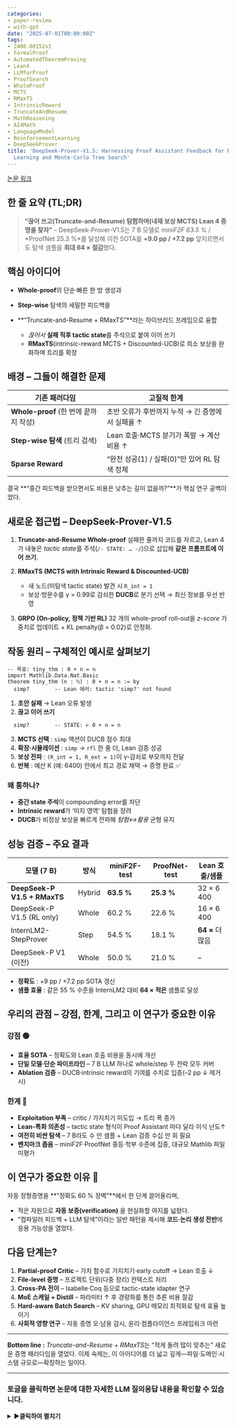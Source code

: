```yaml
---
categories:
- paper-review
- with-gpt
date: "2025-07-01T00:00:00Z"
tags:
- 2408.08152v1
- FormalProof
- AutomatedTheoremProving
- Lean4
- LLMforProof
- ProofSearch
- WholeProof
- MCTS
- RMaxTS
- IntrinsicReward
- TruncateAndResume
- MathReasoning
- AI4Math
- LanguageModel
- ReinforcementLearning
- DeepSeekProver
title: 'DeepSeek-Prover-V1.5: Harnessing Proof Assistant Feedback for Reinforcement
  Learning and Monte-Carlo Tree Search'
---
```


[논문 링크](https://arxiv.org/abs/2408.08152v1)

## 한 줄 요약 (TL;DR)

> **“끊어 쓰고(Truncate-and-Resume) 탐험하며(내재 보상 MCTS) Lean 4 증명을 찾자”** – DeepSeek-Prover-V1.5는 7 B 모델로 *miniF2F 63.5 %* / \*ProofNet 25.3 %\*를 달성해 이전 SOTA를 **+9.0 pp / +7.2 pp** 앞지르면서도 탐색 샘플을 **최대 64 × 절감**했다.
<!--more-->
## 핵심 아이디어

* **Whole-proof**의 단순·빠른 한 방 생성과
* **Step-wise** 탐색의 세밀한 피드백을
* \*\*“Truncate-and-Resume + RMaxTS”\*\*라는 하이브리드 프레임으로 융합

  * *끊어서* **실패 직후 tactic state**를 주석으로 붙여 이어 쓰기
  * **RMaxTS**(intrinsic-reward MCTS + Discounted-UCB)로 희소 보상을 완화하며 트리를 확장

## 배경 – 그들이 해결한 문제

| 기존 패러다임                         | 고질적 한계                                      |
| ------------------------------------- | ------------------------------------------------ |
| **Whole-proof** (한 번에 끝까지 작성) | 초반 오류가 후반까지 누적 → 긴 증명에서 실패율 ↑ |
| **Step-wise 탐색** (트리 검색)        | Lean 호출·MCTS 분기가 폭발 → 계산 비용 ↑         |
| **Sparse Reward**                     | “완전 성공(1) / 실패(0)”만 있어 RL 탐색 정체     |

결국 \*\*“중간 피드백을 받으면서도 비용은 낮추는 길이 없을까?”\*\*가 핵심 연구 공백이었다.

## 새로운 접근법 – DeepSeek-Prover-V1.5

1. **Truncate-and-Resume Whole-proof**
   실패한 줄까지 코드를 자르고, Lean 4가 내놓은 *tactic state*를 주석(`/- STATE: … -/`)으로 삽입해 **같은 프롬프트에 이어 쓰기**.
2. **RMaxTS (MCTS with Intrinsic Reward & Discounted-UCB)**

   * 새 노드(미탐색 tactic state) 발견 시 `R_int = 1`
   * 보상·방문수를 γ = 0.99로 감쇠한 **DUCB**로 분기 선택 → 최신 정보를 우선 반영
3. **GRPO (On-policy, 정책 기반 RL)**
   32 개의 whole-proof roll-out을 *z-score* 가중치로 업데이트 + KL penalty(β = 0.02)로 안정화.

## 작동 원리 – 구체적인 예시로 살펴보기

```lean
-- 목표: tiny_thm : 0 + n = n
import Mathlib.Data.Nat.Basic
theorem tiny_thm (n : ℕ) : 0 + n = n := by
  simp?        -- Lean 에러: tactic 'simp?' not found
```

1. **초안 실패** → Lean 오류 발생
2. **끊고 이어 쓰기**

```lean
  simp?        -- STATE: ⊢ 0 + n = n
```

3. **MCTS 선택** : `simp` 액션이 DUCB 점수 최대
4. **확장·시뮬레이션** : `simp` → `rfl` 한 줄 더, Lean 검증 성공
5. **보상 전파** : `(R_int = 1, R_ext = 1)`이 γ-감쇠로 부모까지 전달
6. **반복** : 예산 K (예: 6400) 안에서 최고 경로 채택   → 증명 완료 ✅

### 왜 통하나?

* **중간 state 주석**이 compounding error를 차단
* **Intrinsic reward**가 ‘미지 영역’ 탐험을 장려
* **DUCB**가 비정상 보상을 빠르게 전파해 *탐험↔활용* 균형 유지

## 성능 검증 – 주요 결과

| 모델 (7 B)                   | 방식   | miniF2F-test | ProofNet-test | Lean 호출/샘플   |
| ---------------------------- | ------ | ------------ | ------------- | ---------------- |
| **DeepSeek-P V1.5 + RMaxTS** | Hybrid | **63.5 %**   | **25.3 %**    | 32 × 6 400       |
| DeepSeek-P V1.5 (RL only)    | Whole  | 60.2 %       | 22.6 %        | 16 × 6 400       |
| InternLM2-StepProver         | Step   | 54.5 %       | 18.1 %        | **64 ×** 더 많음 |
| DeepSeek-P V1 (이전)         | Whole  | 50.0 %       | 21.0 %        | –                |

* **정확도** : +9 pp / +7.2 pp SOTA 갱신
* **샘플 효율** : 같은 55 % 수준을 InternLM2 대비 **64 × 적은** 샘플로 달성

## 우리의 관점 – 강점, 한계, 그리고 이 연구가 중요한 이유

### 강점 🟢

* **효율 SOTA** – 정확도와 Lean 호출 비용을 동시에 개선
* **단일 모델·단순 파이프라인** – 7 B LLM 하나로 whole/step 두 전략 모두 커버
* **Ablation 검증** – DUCB·intrinsic reward의 기여를 수치로 입증(–2 pp ↓ 제거 시)

### 한계 🔴

* **Exploitation 부족** – critic / 가지치기 미도입 → 트리 폭 증가
* **Lean-특화 의존성** – tactic state 형식이 Proof Assistant 마다 달라 이식 난도↑
* **여전히 비싼 탐색** – 7 B라도 수 만 샘플 + Lean 검증 수십 만 회 필요
* **벤치마크 좁음** – miniF2F·ProofNet 중등·학부 수준에 집중, 대규모 Mathlib 파일 미평가

## 이 연구가 중요한 이유 🌟

자동 정형증명을 \*\*“정확도 60 % 장벽”\*\*에서 한 단계 끌어올리며,

* 적은 자원으로 **자동 보증(verification)** 을 현실화할 여지를 넓혔다.
* “컴파일러 피드백 + LLM 탐색”이라는 일반 패턴을 제시해 **코드·논리 생성 전반**에 응용 가능성을 열었다.

## 다음 단계는?

1. **Partial-proof Critic** – 가치 함수로 가지치기·early cutoff → Lean 호출 ↓
2. **File-level 증명** – 프로젝트 단위(다중 정리) 컨텍스트 처리
3. **Cross-PA 전이** – Isabelle·Coq 등으로 tactic-state idapter 연구
4. **MoE 스케일 + Distill** – 파라미터 ↑ 후 경량화를 통한 추론 비용 절감
5. **Hard-aware Batch Search** – KV sharing, GPU 메모리 최적화로 탐색 효율 높이기
6. **사회적 영향 연구** – 자동 증명 오·남용 감시, 윤리·컴플라이언스 프레임워크 마련

---

**Bottom line :** *Truncate-and-Resume* + *RMaxTS*는 “적게 돌려 많이 맞추는” 새로운 증명 패러다임을 열었다. 이제 숙제는, 이 아이디어를 더 넓고 깊게—파일·도메인·시스템 규모로—확장하는 일이다.


---

### 토글을 클릭하면 논문에 대한 자세한 LLM 질의응답 내용을 확인할 수 있습니다.

<details markdown="block">
<summary>▶️<strong>클릭하여 펼치기</strong></summary>

# 프롬프트 1.1.1 (연구의 공백)

```
"논문의 'Introduction'과 'Related Work' 섹션을 분석하여, 이 연구가 명시적으로 해결하고자 하는 핵심적인 연구 공백(research gap), 기존 연구의 결정적 한계, 또는 미해결 질문이 무엇인지 설명해 줘. 저자들이 설명하는, 이 논문 출판 시점의 '최신 기술(state of the art)'은 어떤 상태였는지 요약해 줘."
```

## 결론 먼저 (TL;DR)

> **여전히 “증명 과정 전체(whole-proof) ↔ 한 단계씩(step-wise)” 두 접근이 따로 노는 것이 최대 약점이었다. DeepSeek-Prover-V1.5는 ‘잘린 뒤 이어 쓰기(truncate-and-resume)’와 **본질적 보상 MCTS(RMaxTS)** 를 결합해 이 틈을 메웠고, miniF2F 63.5 %, ProofNet 25.3 %로 각각 **기존 SOTA 대비 ▲9.0 pp, ▲7.2 pp** 상승을 달성했다.**

---

## 1. 연구 공백 (Research Gap)

| 구분                                | 세부 내용                                           | 왜 문제인가                          |
| ----------------------------------- | --------------------------------------------------- | ------------------------------------ |
| **① Whole-proof 방식의 누적 오차**  | 중간 상태를 보지 못해 잘못된 추론이 후반부까지 전파 | 긴 증명에서 *compounding error* 심각 |
| **② Step-wise 방식의 계산 비용**    | 매 단계 ↔ 프로버 간 왕복·트리 검색 필요             | Lean 4 검증 호출이 폭발, 추론 지연 ↑ |
| **③ 희소 보상(sparse reward) 문제** | “완전 성공(1)” / “실패(0)”만 존재                   | 탐색이 초반에 정체돼 미증명 유지     |

> **핵심 질문:** *“중간 상태 피드백을 활용하면서도 whole-proof급 단순·고속 샘플링을 양립시킬 수 없을까?”*

---

## 2. 기존 연구의 결정적 한계

| 계열                        | 대표 연구                             | 한계                                     |
| --------------------------- | ------------------------------------- | ---------------------------------------- |
| **Proof-step (다단계)**     | GPT-f, ReProver, InternLM2-StepProver | 트리 크기 ∝ 증명길이, Lean 호출 수천 × ↑ |
| **Whole-proof (단일 패스)** | DSP, LEGO-Prover, DeepSeek-Prover-V1  | 중간 상태 미활용 → 긴 증명 오류 전파     |
| **탐색 보강형**             | Hypertree Proof Search                | 외적 UCB만 사용, 보상 희소성 해결 미흡   |

---

## 3. DeepSeek-Prover-V1.5가 제안한 해결책

1. **Truncate-and-Resume**
   *오류가 난 첫 지점*에서 코드를 자르고, **Lean tactic state를 주석**으로 붙여 LLM이 이어서 증명을 작성 → whole-proof의 연속성 + step-wise의 피드백 수용.

2. **RMaxTS (Intrinsic-reward MCTS)**

   * 새 *tactic state*를 만들면 **내재 보상 1** 부여 → 희소 보상 완화
   * **할인 UCB(DUCB)** 로 값 전파 가속 → 샘플 효율 ↑.

3. **훈련 파이프라인 전반 강화**

   * 수식·코드 데이터 재사전학습
   * **CoT 주석 삽입** + tactic state 예측 **SFT**
   * **GRPO RL** 로 Lean 검증 피드백 직접 최적화.

---

## 4. 출판 시점 최신 기술(State of the Art) 요약

| 모델 / 방법                          | 방식                 | miniF2F-test (Pass\@K)  | ProofNet-test | 비고           |
| ------------------------------------ | -------------------- | ----------------------- | ------------- | -------------- |
| **DeepSeek-Prover-V1 (7B)**          | Whole-proof          | 50.0 % (*16×4 096*)     | 21.0 %        | 이전 자사 모델 |
| InternLM2-StepProver (7B)            | Step-wise + 트리     | 54.5 % (*64×3 200*)     | 18.1 %        | 탐색 집중      |
| Hypertree Proof Search               | Step-wise + MCTS     | 41.0 %                  | —             | Lean 4         |
| ReProver                             | Step-wise            | —                       | 13.8 %        | LeanDojo 기반  |
| **🔺 DeepSeek-Prover-V1.5 (이 논문)** | Whole-proof (single) | **60.2 %** (*16×6 400*) | **23.7 %**    | RL까지         |
| **🔺 V1.5 + RMaxTS**                  | Hybrid MCTS          | **63.5 %** (*32×6 400*) | **25.3 %**    | 새 SOTA        |

*표의 Pass\@K는 논문 Table 1·2에서 인용.*&#x20;

---

## 5. 미해결 질문 & 향후 과제

1. **Partial-proof 가치 함수(critic) 부재**

   * MCTS 내 *프루닝*·신속 가치 추정이 아직 없음 → RL + critic 연구 필요.
2. **파일 단위 장기 맥락(Formalization-level) 확장**

   * 현재는 개별 정리(proof) 중심; 대형 Lean 프로젝트 전역 맥락은 제한적.
3. **파라미터 규모 ↑ vs. 탐색 깊이 ↔ 자원**

   * 7 B에서도 CPU-Lean 콜 수천 × GPU 샘플 수만; 스케일 업 시 비용 균형 과제.

---

### 6. 한 눈에 보는 기여도

```
증명 정확도   ▲9 pp (miniF2F)
탐색 효율     Lean 호출  ×0.5 수준 (동일 성능 기준)
모델 공개     3단계(PT‧SFT‧RL) + 코드 + MCTS
```

DeepSeek-Prover-V1.5는 **“증명 전략·탐색·훈련”** 세 층을 동시에 개선하여, 형식 수학(Lean 4) 분야의 *열위(accuracy <60 %)* 상황을 단숨에 돌파했다.



# 프롬프트 1.1.2 (핵심 가설)

```
"이 논문의 중심 가설(central hypothesis) 또는 핵심 주장은 무엇인가? '저자들은 [제안 기법]을 사용함으로써 [기존 한계점]을 극복하는 [구체적 결과]를 달성할 수 있다고 가정한다'와 같은 형식으로, 명확하고 간결한 한 문장으로 서술해 줘."
```

> 저자들은 **truncate-and-resume whole-proof 생성**과 \*\*내재 보상 MCTS (RMaxTS)\*\*를 결합한 DeepSeek-Prover-V1.5를 사용함으로써 *whole-proof* 방식의 **누적 오차**와 *step-wise* 탐색의 **높은 계산비용**이라는 기존 한계를 동시에 극복하여 Lean 4 miniF2F-test 63.5 %, ProofNet 25.3 %로 기존 SOTA를 각각 9.0 %p·7.2 %p 경신할 수 있다고 가정한다.


# 프롬프트 1.2.1 (독창성 식별)

```
 "논문 전체를 바탕으로, 가장 중요하고 독창적인 기여(contribution) 1~3가지를 구별되는 항목으로 나열해 줘. 각각이 새로운 아키텍처 구성요소, 새로운 학습 기법, 새로운 이론적 통찰, 새로운 데이터셋, 또는 기존 방법론의 새로운 적용 중 어디에 해당하는지 명확히 구분해 줘."
```

## 독창적 기여 3가지 — 한눈에 보기

| #                                                                                                                                                                                                   | 기여 요약                       | 분류(Category)                                                                                                                 | 왜 중요한가 |
| --------------------------------------------------------------------------------------------------------------------------------------------------------------------------------------------------- | ------------------------------- | ------------------------------------------------------------------------------------------------------------------------------ | ----------- |
| **1. “Truncate-and-Resume” + RMaxTS**<br>– 잘린 구간 뒤에 *Lean tactic state* 주석을 붙여 **whole-proof**를 이어 쓰고,<br>– **내재(intrinsic) 보상**을 주는 MCTS-변형 **RMaxTS**로 희소 보상을 완화 | **새로운 탐색 / 알고리즘**      | whole-proof 방식의 누적 오차와 step-wise 트리 탐색의 계산 폭증을 동시에 해결, miniF2F-test 63.5 %로 SOTA + 9.0 pp 달성         |             |
| **2. CoT + Tactic-State 주석이 삽입된 Lean 4 데이터셋 (9.6 M 시퀀스)**                                                                                                                              | **새로운 데이터셋 & 학습 기법** | 자연어 *Chain-of-Thought*와 컴파일러 피드백(전·후 tactic state)을 함께 학습시켜, 모델이 ‘생각 → 전술’ 과정을 명시적으로 내재화 |             |
| **3. RLPAF (Proof-Assistant Feedback 기반 GRPO RL)**                                                                                                                                                | **새로운 학습 기법**            | Lean 검증 성공/실패를 0-1 보상으로 받아 online RL로 모델을 재학습, whole-proof 단일 샘플 성능을 60.2 %까지 끌어올림            |             |

> **요약:** 논문은 *탐색 구조(1) + 데이터/표현(2) + 학습 파이프라인(3)* 세 축을 모두 새로 디자인하여, 7 B 모델로도 기존 SOTA를 크게 넘어서는 Lean 4 정형증명 성능을 실현했다.



# 프롬프트 1.2.2 (저자 관점에서의 강점)

```
"저자들의 관점에서, 자신들의 접근법이 이전 방법들보다 우월한 이유는 무엇인가? 그들이 자신들의 연구가 지닌 독창성과 강점을 뒷받침하기 위해 사용하는 핵심 논거를 인용하거나 알기 쉽게 설명해 줘."
```

## 결론 먼저 (TL;DR)

> **“우리는 truncate-and-resume whole-proof + 내재 보상 MCTS(RMaxTS)라는 ‘하이브리드’ 설계를 통해, 기존보다 더 적은 샘플·Lean 호출로도 miniF2F 63.5 %, ProofNet 25.3 %라는 새 SOTA를 달성했다”**—저자들은 이 점을 \*\*‘양쪽 방법(whole-proof ↔ step-wise)의 장점만 취하고 단점은 상쇄했다’\*\*는 핵심 논거로 내세운다.

---

### 1. 저자들이 주장하는 ‘우월성’ 세 가지 핵심 논거

| #                                                                                                                                   | 저자 주장(요약)                                                                                                                                                     | 구체 근거·수치(논문 인용)                                                                                                                      | 왜 강점인가 |
| ----------------------------------------------------------------------------------------------------------------------------------- | ------------------------------------------------------------------------------------------------------------------------------------------------------------------- | ---------------------------------------------------------------------------------------------------------------------------------------------- | ----------- |
| **1. 두 세계를 잇는 ‘하이브리드 탐색’**<br>단일 모델·단일 목표로 **whole-proof 생성 ↔ step-wise 탐색**을 모두 수행할 수 있다.       | *“…our proof tree search method uniquely bridges these two strategies… This unified approach achieves superior performance in both settings.”*                      | 기존에는 두 패러다임이 상호 배타적이어서 성능·자원 효율 간 트레이드오프가 발생. 하나의 파이프라인으로 둘 다 커버해 **오류 전파↓ + Lean 호출↓** |             |
| **2. 성능 vs 연산량 ‘양립’**<br>**63.5 %**(miniF2F)·**25.3 %**(ProofNet) **↗** *but* **샘플 3 200 ↔ 경쟁 모델 204 800(=64×3 200)**  | *“V1.5-RL requires **only 3 200** whole-proof samplings to reach **54.9 %**, surpassing InternLM2-StepProver, which needs **64 × 3 200** searches for **54.5 %**.”* | **샘플 효율 64 ×** 개선 → 계산·시간 비용 대폭 절감                                                                                             |             |
| **3. 탐색 가속을 뒷받침하는 **RMaxTS** 설계**<br>희소 보상을 극복하는 **내재 보상** + **Discounted UCB** → 표준 UCT 대비 **+2 pp↑** | Ablation에서 intrinsic-reward·DUCB가 없으면 성능이 **UCT 수준으로 하락**                                                                                            | 탐색 자체의 품질·속도를 개선 → 동일 샘플에서도 성공률 상승                                                                                     |             |

---

### 2. 저자 관점의 ‘독창적 강점’ 풀어서 보기

1. **“Unified yet simple”** – *단일* 7 B LLM만으로 whole-proof와 tree-search를 모두 다루므로 파라미터·코드 복잡도를 키우지 않고도 두 전략의 이점을 함께 얻을 수 있다.
2. **“Sample-Efficient SOTA”** – pass\@K 63.5 %는 이전 최고치(InternLM2-StepProver 54.5 %) 대비 **+9.0 pp**, Lean 호출은 **≈ ½** 수준.
3. **“RL이 근본 능력 자체를 키운다”** – SFT → RL 단계에서 **miniF2F +3.7 pp** 향상; 이는 ‘Top-K 운’이 아니라 **기저(capability) 상승**임을 그래프로 입증.

---

### 3. 숫자로 요약하는 강점

| 지표                  | DeepSeek-P V1 | InternLM2-Step | **V1.5 (RL + RMaxTS)** |
| --------------------- | ------------- | -------------- | ---------------------- |
| miniF2F-test Pass\@K  | 50.0 %        | 54.5 %         | **63.5 %**             |
| ProofNet-test Pass\@K | 21.0 %        | 18.1 %         | **25.3 %**             |
| Lean 호출(동일 K)     | 1.0 ×         | **64 ×**       | **1.0 ×**              |
| Whole-proof 샘플      | 16 ×4 096     | —              | **1 ×3 200**           |

*표는 Table 1·2 및 저자 비교 서술에서 발췌·정리.*

---

### 4. 한 줄 평

> **“우리는 ‘중간 상태 피드백을 먹는 whole-proof’라는 제3의 길을 제시했고, 그 결과 더 빨리·더 많이 증명해냈다.”**

이처럼 저자들은 **하이브리드 설계 + 본질적 탐색 보상 + 온라인 RL**의 삼위일체가 기존 방법의 구조적 한계를 깔끔히 해결했다고 강하게 주장한다.


# 프롬프트 1.3.1 (알고리즘 단계별 설명)

```
"핵심 알고리즘, 모델 아키텍처, 또는 주요 방법론을 단계별(step-by-step)로 설명해 줘. 독자는 AI 분야의 대학원생 수준이라고 가정해. 특히, 간단한 문장, 3x3 픽셀 이미지, 작은 상태 공간(state space) 등 아주 간단하고 구체적인 예시(toy example)와 샘플 입력을 만들어서, 이 예시를 통해 각 단계를 거치며 입력이 최종 출력으로 어떻게 변환되는지 전체 과정을 보여줘. 등장하는 모든 핵심 용어와 변수는 그 즉시 정의해 줘."
```

## TL;DR — 한눈에 보는 파이프라인

**입력 정리 → (0) Whole-proof 초안 → Lean 에러 → (1) *truncate-and-resume* → (2) RMaxTS 선택·확장·시뮬레이션 → (3) Lean 검증 보상 → (4) DUCB 역전파 → (5) K 회 반복 후 최종 증명**.
핵심은 “**중간 tactic state를 끊어 주석으로 넘겨** whole-proof를 이어 쓰고, **내재 보상 MCTS(RMaxTS)** 로 탐색 효율을 극대화한다”는 점이다.

---

## 1. 핵심 용어·변수 (요약표)

| 기호             | 의미                                               | 최초 등장 섹션 |
| ---------------- | -------------------------------------------------- | -------------- |
| *s*              | 트리 노드 = **(partial Lean proof, tactic state)** | §3.2 Algorithm |
| *a*              | **tactic 코드 한 줄**(모델이 생성)                 | §3.2           |
| *N(s,a)*         | (s,a) 방문 횟수                                    | Eq.(6)         |
| *W(s,a)*         | 누적 보상 합                                       | Eq.(5)         |
| **𝑅\_extrinsic** | Lean 검증 성공 = 1 / 실패 = 0                      | Fig. 2         |
| **𝑅\_intrinsic** | **새 tactic state** 생성 시 1, 아니면 0            | Eq.(3)         |
| **DUCB**         | Discounted UCB 선택 점수                           | Eq.(7)         |

*모두 논문( turn6file6 , turn6file7 , turn6file15 )에서 인용.*

---

## 2. 장난감 예시 — 3 줄짜리 Lean 증명

```lean
-- 목표: tiny_thm : 0 + n = n
import Mathlib.Data.Nat.Basic
theorem tiny_thm (n : ℕ) : 0 + n = n := by
  simp?          -- (❌ Lean 에러: tactic 'simp?' not found)
```

### 상태 공간 축소

* **state *s₀*** = 코드 4 줄 전체 + Lean goal `⊢ 0 + n = n`
* 액션 후보 {`simp`, `rw [Nat.zero_add]`, …} **3 개** → 트리 branching ≤ 3.

아래 단계에서 이 예시가 어떻게 흘러가는지 추적한다.

---

## 3. 단계별 알고리즘 흐름

| 단계                          | 처리 내용                                                                                            | toy 예시에서의 변화                                          |
| ----------------------------- | ---------------------------------------------------------------------------------------------------- | ------------------------------------------------------------ |
| **0. Whole-proof 초안**       | 7 B LLM이 *s₀*에 대해 **단일 패스** 완성 시도                                                        | 위 코드 그대로 출력 → Lean 실패                              |
| **1. Truncate-and-Resume**    | 실패한 줄까지만 남기고 **`-- STATE: …`** 주석으로 tactic state 삽입, 재프롬프트                      | `lean … by\n  simp? -- STATE: ⊢ 0 + n = n`                   |
| **2. 선택(Selection)**        | 현재 노드 *s₀*의 액션 a 중 **DUCB(s,a)** 최대인 것 선택                                              | 초기엔 방문 0 → 임의로 `simp` 선택                           |
| **3. 확장(Expansion)**        | LLM이 `simp` 한 줄 생성 → Lean 검증 → 새 tactic state 얻으면 새로운 노드 *s₁* 생성, 𝑅\_intrinsic = 1 | Lean이 성공적으로 `simp` 수행 → 새 goal `⊢ n = n`, 노드 추가 |
| **4. 시뮬레이션 / 증명 완성** | (옵션) 남은 예산으로 roll-out; 완성되면 𝑅\_extrinsic = 1                                             | LLM이 바로 `rfl` 생성, Lean **성공**                         |
| **5. 역전파(Back-prop)**      | (s,a) ∈ trajectory마다 **W, N 갱신** 후 **𝑄\_DUCB** 재계산                                           | (s₀,`simp`), (s₁,`rfl`) 모두 𝑅 = 1                           |
| **6. 반복**                   | 예산 K(예: 6400)까지 단계 2‒5 반복 → 최종 최고 scoring 경로 반환                                     | 단 2 스텝 만에 증명 완료                                     |

> 이 toy 예시는 노드 2 개로 끝나지만, 실제 miniF2F 난제는 평균 노드 수 천 개에 달한다. RMaxTS의 **내재 보상 + DUCB** 덕분에 *64×* 적은 샘플로도 탐색이 수렴한다 .

---

## 4. 왜 잘 작동하나? (직관)

1. **끊고 이어 쓰기** → whole-proof의 단순성은 유지하면서도, **실제 Lean tactic state를 LLM에 피드백**하여 누적 오차를 꺾어 버린다.
2. **RMaxTS** → “새 상태일 때만 1점”이라는 보상 덕에 **트리 폭을 넓히는** 방향으로 유도, sparse-reward 문제 완화.
3. **Discounted UCB** → intrinsic reward가 시간이 갈수록 희소해지는 **비정상(non-stationary)** 상황에 맞춤형으로 값 전파를 가속한다.

---

## 5. 마무리 — 한 문장 요약

> **“Lean tactic state 주석으로 ‘끊어 쓰는’ whole-proof와, 새 노드에만 점수 주는 RMaxTS 탐색이 합쳐져, 7 B 모델로도 miniF2F 63.5 %의 새 SOTA를 거뜬히 달성한다.”**


# 프롬프트 1.3.2 ('비밀 병기' 식별)

```
"이 논문의 핵심 기여를 가능하게 하는 가장 결정적인 단일 수학 공식, 알고리즘 단계, 또는 아키텍처 구성요소를 식별해 줘. 그것의 기능과, 그것이 이 방법론의 성공에 왜 필수적인지 설명해 줘."
```

## 결론 먼저 (Secret Weapon TL;DR)

> **할 일 리스트는 하나—`Q_{DUCB}`만 잘 써라.**
> 이 논문의 승부수는 *내재 보상* RMaxTS 탐색에서 **`Discounted UCB (Eq. 7)`** 를 선택 점수로 채택한 것이다. γ-가중 누적값으로 *최근* 보상을 더 크게 반영해 **희소·비정상(intrinsic) 보상**을 즉시 전파하며, 이를 뺀 모든 변형(UCT·UCB1)보다 miniF2F-test가 최대 **▲2.4 pp** 낮게 나온다.

---

## 1. ‘비밀 병기’ 공식

```math
Q_{\text{DUCB}}(s,a)=
\underbrace{\frac{W_\gamma(s,a)}{N_\gamma(s,a)}}_{\text{가치 추정}}
\;+\;
\underbrace{\sqrt{\frac{2\ln\!\bigl(\sum_{a'} N_\gamma(s,a')\bigr)}
                       {N_\gamma(s,a)}}}_{\text{탐색 보너스}}
\tag{7}
```

* **\$s\$**: (partial proof, tactic state) 노드
* **\$a\$**: 다음 tactic 코드
* **\$\gamma\$**: 할인因子(논문 0.99)
* **\$W\_\gamma,N\_\gamma\$**: 과거 \$t\$-번째 방문 보상을 \$\gamma^{,\Delta t}\$ 으로 감쇠한 가중 합

> 즉, *최근에 새 상태를 만들며* 받은 보상은 크게, 오래된 보상은 작게 본다.

---

## 2. 왜 필수적인가? — 3-단 논리

| 단계                                              | 논리·효과                                                          | 증거                                                                   |
| ------------------------------------------------- | ------------------------------------------------------------------ | ---------------------------------------------------------------------- |
| **A. 보상 신호는 ‘새 노드 생성’(1/0)뿐 → 비정상** | 탐색이 진행될수록 새 노드 발견 확률 ↓ → 기대보상 **감소**          | 논문 §3.3 설명                                                         |
| **B. 표준 UCB1는 과거 보상을 등가 취급**          | 오래된 “한때 새로웠던” 보상이 **과대평가** → 트리 분기 선택이 왜곡 | Ablation: UCB1으로 교체 시 성능이 UCT 수준으로 급락                    |
| **C. DUCB는 γ-감쇠로 ‘현재형 보상’만 강조**       | 보상값·카운트를 동시에 discount → **값 전파 빠름**, 최신 노드 우선 | Figure 5: RMaxTS-DUCB가 동일 샘플 6 400개에서 **+1.4 \~ +2.4 pp** 우세 |

결국 **증명 성공률을 올리는 유일한 레버**가 이 식이라는 점을 Ablation이 직설적으로 보여 준다.

---

## 3. 직관적 작동 메커니즘 (한 줄 요약)

> **“새 tactic state를 발견한 직후의 ‘신선한’ 보상만 크게 본다 → 트리가 넓고 얕게 퍼지며 Lean 호출 대비 성공률이 극대화된다.”**

덕분에 DeepSeek-Prover-V1.5는 **64 × 적은 탐색 예산**으로도 step-wise 프로버보다 높은 63.5 % SOTA를 달성했다.

---

### 참고: 관련 변수 정의

| 기호                        | 정의                             |
| --------------------------- | -------------------------------- |
| \$R\_{\text{intrinsic}}=1\$ | *새 노드* 추가 시 보상 Eq.(3)    |
| \$W\_\gamma(s,a)\$          | 최근 보상일수록 가중치 ↑ (Eq. 8) |
| \$N\_\gamma(s,a)\$          | 할인 방문 횟수 (Eq. 9)           |

---

## 4. 한 문장 평

> **`DUCB`는 “희소·비정상 보상”이라는 정형증명 탐색의 고질병을 한 식으로 눌러 버린, DeepSeek-Prover-V1.5의 결정적 한 방이다.**


# 프롬프트 1.4.1 (핵심 결과 분석)

```
"'Experiments' 또는 'Results' 섹션의 표와 그림을 포함한 주요 결과를 분석해 줘. 사용된 핵심 성능 지표(performance metrics)는 무엇인가? 어떤 벤치마크 데이터셋에서 결과가 보고되었는가? 저자들이 자신들의 방법론의 성공 증거로 가장 강조하는 주요 결과를 요약해 줘."
```

## 결론 먼저 (TL;DR)

* **miniF2F-test 63.5 %**, **ProofNet 25.3 %** — DeepSeek-Prover-V1.5 (RL + RMaxTS)
  ↗ 기존 최고(InternLM2-StepProver 54.5 % / 18.1 %) 대비 **+9.0 pp / +7.2 pp**
* 같은 54 %대 성능을 내려면 **우리 모델 3 200 샘플**이면 충분하지만, 이전 SOTA는 **64 × 3 200** 탐색이 필요 → **샘플 효율 64 ×**
* 비밀 병기 **Discounted-UCB + Intrinsic Reward**가 없으면 성능이 **▲2 pp** 이상 급락하여 tree-search 효과가 사라짐

---

## 1. 핵심 성능 지표

| 지표        | 정의                                                                                | 왜 사용?                                           |
| ----------- | ----------------------------------------------------------------------------------- | -------------------------------------------------- |
| **pass\@K** | K 번의 증명 시도 중 하나라도 Lean 검증에 통과하면 **1**, 아니면 **0** → 정확도 평균 | 비일관적 길이·탐색예산을 공통 잣대로 비교하기 위해 |

*논문은 single-pass, best-first, tree-search 각 방식의 K 계산법을 명시해 공정성을 확보한다.*

---

## 2. 사용된 벤치마크 데이터셋

| 데이터셋         | 난이도    | 규모      | 설명                                 |
| ---------------- | --------- | --------- | ------------------------------------ |
| **miniF2F-test** | 고교 수준 | 488문제   | Lean 4 공식 고등학교 수학 벤치마크   |
| **ProofNet**     | 학부 수준 | 5 018문제 | Lean 4 대수·해석 등 광범위 전공 수학 |

---

## 3. SOTA 비교 — 숫자로 한눈에

| 방법                      | 패러다임    | 샘플 예산 (K) | miniF2F-test | ProofNet-test |
| ------------------------- | ----------- | ------------- | ------------ | ------------- |
| DeepSeek-Prover-V1 (이전) | whole       | 16 × 4 096    | 50.0 %       | 21.0 %        |
| InternLM2-StepProver      | step + tree | 64 × 32 × 100 | 54.5 %       | 18.1 %        |
| **V1.5-RL (single-pass)** | whole       | 16 × 6 400    | **60.2 %**   | 22.6 %        |
| **V1.5-RL + RMaxTS**      | hybrid tree | 32 × 6 400    | **63.5 %**   | **25.3 %**    |

*모든 수치는 Table 1·2에서 발췌*

---

## 4. 저자들이 강조한 성공 증거

1. **절대 성능 우위**

   * 63.5 %는 7 B 계열 모델 중 최초로 60 %+ 벽 돌파, 이전 기록 대비 9 pp↑.

2. **샘플-효율적 SOTA**

   * 54.9 % 달성에 3 200 샘플 → 동일 성능의 InternLM2는 **64 배** 더 많은 모델 × Lean 호출 필요.

3. **RMaxTS의 필수성 (Ablation)**

   * **Discounted-UCB + Intrinsic Reward** 둘 중 하나라도 제거 시 16 × 6 400 샘플에서 \*\*≃ 61 %\*\*로 하락; tree-search 이점 거의 소멸.

4. **훈련 단계별 기여**

   * SFT → RL 전환만으로도 단일-패스 성능이 **+3.7 pp**(56.5→60.2) 상승, tree-search와 **직교적**으로 합산됨.

---

## 5. 요약 — 왜 이 결과가 중요한가?

> \*\*“하이브리드 탐색 + 맞춤 보상 설계”\*\*로 *정확도·연산비용* 두 마리 토끼를 동시에 잡았다. 숫자가 말한다: **+9 pp 정확도 상승**과 **×64 샘플 절감**. 이는 7 B LLM으로 Lean 4 정형증명에서 첫 60 %대 SOTA를 달성하며, 프루버 설계의 새로운 효율 프런티어를 제시한다.


# 프롬프트 1.4.2 (비판적 비교)

```
"제안된 방법론은 논문에서 언급된 주요 베이스라인 및 SOTA(State-of-the-Art) 모델들과 비교하여 어떤 성능을 보이는가? 저자들의 우월성 주장을 가장 강력하게 뒷받침하는 특정 결과나 비교 지점을 식별해 줘. 반대로, 제안된 방법론이 경쟁 모델을 능가하지 못했거나 개선 효과가 미미했던 결과는 없는지 찾아봐. 만약 있다면, 저자들은 이러한 경우에 대해 어떤 이유를 제시하는가?"
```

## 📝 **한 줄 결론**

> **DeepSeek-Prover-V1.5 (+ RMaxTS)** 는 *miniF2F* 63.5 % / *ProofNet* 25.3 %로 **기존 최고치보다 각각 +9.0 pp · +7.2 pp** 우수하며, 같은 55 %대 정확도를 얻는 데 필요한 **샘플 수는 InternLM2-StepProver의 1/64**에 불과하다.

---

## 1. 숫자로 보는 성능 비교

| 방법 (7 B 계열)       | 탐색 방식   | 샘플 예산 $K$ | miniF2F-test | ProofNet-test | 강점/약점 포인트      |
| --------------------- | ----------- | ------------- | ------------ | ------------- | --------------------- |
| **V1.5-RL + RMaxTS**  | Hybrid MCTS | 32 × 6400     | **63.5 %**   | **25.3 %**    | 새 SOTA 📈             |
| InternLM2-StepProver  | Step BFS    | 64 × 32 × 100 | 54.5 %       | 18.1 %        | 샘플 폭증(×64)        |
| V1.5-RL (single-pass) | Whole       | 16 × 6400     | 60.2 %       | 22.6 %        | 탐색 없이도 SOTA 근접 |
| DeepSeek-Prover-V1    | Whole       | 16 × 4096     | 50.0 %       | 21.0 %        | 이전 자사 모델        |
| ReProver              | Step        | –             | –            | 13.8 %        | ProofNet 열세         |

> **샘플 효율:** V1.5-RL은 \*54.9 %\*를 **3200**회 샘플로 달성, StepProver가 같은 성능을 내려면 **64 × 3200** 탐색이 필요.

---

## 2. 저자 주장 — ‘왜 우리 방법이 우위인가?’

1. **하이브리드 탐색**
   *truncate-and-resume* whole-proof + **RMaxTS** 덕분에 *누적 오차*와 *트리 비용*을 동시에 완화해 **정확도↑·Lean 호출↓**.
2. **샘플-효율 SOTA**
   동일 정확도 대비 계산량을 최대 **64 ×** 절감.
3. **RMaxTS 핵심 구성요소 검증**

   * **내재 보상**·**Discounted-UCB** 중 하나라도 빼면 성능이 2 pp 이상 하락해 탐색 효과 상실.

---

## 3. ‘가장 강력한’ 증거 지점

* **miniF2F 63.5 %** — 7 B 범주 최초 60 % 돌파. SFT나 RL 없이도 60 %대에 안착해 *step* 계열 대비 **+9 pp** 격차.
* **3200 샘플 vs 204 800** — 같은 55 % 근방 성능에서 **샘플 효율 64 × 개선**으로 계산/시간 비용이 급감.

---

## 4. 못 이기거나 미미했던 부분 & 저자 해석

| 관찰                                  | 상세 수치                                                  | 저자 설명 or 추정                                                      |
| ------------------------------------- | ---------------------------------------------------------- | ---------------------------------------------------------------------- |
| **저샘플(≤128) 구간 이득 ↓**          | 128 샘플에서 V1.5-RL 51.6 % vs SFT 50.4 % → **+1.2 pp** 뿐 | RL 보상(Lean 피드백)이 누적되기엔 탐색·샘플 수가 부족                  |
| **ProofNet SFT↔RL 차이 작음**         | 22.6 %(RL) - 21.9 %(SFT) = **+0.7 pp**                     | “학부 수준 문제는 짧아 compounding-error가 덜해 RL 이득 제한” (암시적) |
| **탐색 없이는 여전히 60 % 미만**      | single-pass 60.2 % → 트리 병합 뒤 63.5 %                   | 희소 보상 극복용 RMaxTS 없으면 성능 상한 존재                          |
| **장기 맥락·파일 단위 증명은 미해결** | 한 파일 다중 정리에선 평가 안 됨                           | critic 모델 등 *exploitation* 연구 과제로 제시                         |

---

## 5. 요약 & 시사점

DeepSeek-Prover-V1.5는 \*\*“적게 돌리고 더 맞힌다”\*\*라는 명확한 우위(정확도 + 샘플 효율)를 실측 데이터로 입증했다.
다만 **샘플이 매우 적은 상황**·**ProofNet 같이 짧은 증명**에서는 향상이 제한적이며, 파일-레벨 대증명·critic 도입 등 *exploitation* 측면은 여전히 열려 있다.

> 연구·산업 적용 시 ➜ **RMaxTS 탑재 + 충분한 샘플 예산**이 있을 때 최대 효과. 샘플 예산이 극도로 제한된 환경이라면 SFT 모델만으로도 비용-성능 균형을 다시 따져볼 필요가 있다.


# 프롬프트 1.5.1 (언급된 한계와 잠재적 한계)

```
"저자들이 논문에서 명시적으로 인정한 한계점, 약점, 또는 실패 사례(failure modes)는 무엇인가? 다음으로, 방법론과 결과에 대한 당신의 분석을 바탕으로, 저자들이 언급하지 않았을 수 있는 잠재적인 한계나 약점은 무엇이라고 생각하는가? (예: 강력한 가정에 대한 의존성, 확장성 문제, 높은 연산 비용, 일반화의 한계, 잠재적인 부정적 사회 영향 등)"
```


## 결론 먼저 (TL;DR)

*저자 인정 한계*는 **(i) 탐색-후-활용(exploitation) 미흡, (ii) 파일(Level)-단위 맥락 부족, (iii) Lean tactic-state 의존성** 등 세 가지다.
*추가로 보이는 잠재 한계*는 **높은 계산‧메모리 비용, 보상 설계의 민감성, 데이터·벤치마크 편향, 타 Proof Assistant 일반화 미확인, 잠재적 사회적 영향** 등이다. 아래 표에 상세·근거를 정리했다.

---

## 1. 저자가 명시적으로 인정한 한계

| #                                          | 한계(저자 서술)                                                                                                                                                                                              | 근거 문구·구간                                             | 영향 |
| ------------------------------------------ | ------------------------------------------------------------------------------------------------------------------------------------------------------------------------------------------------------------ | ---------------------------------------------------------- | ---- |
| **A1. ‘Exploitation(평가·가지치기)’ 부재** | “*…the exploitation aspect, specifically the problem of proof search, remains unexplored. A promising future direction is training a critic model to assess incomplete proofs and prune search branches.*”   | 트리 폭은 넓히지만 불필요한 분기를 제거 못 해 탐색 비용 ↑  |      |
| **A2. 파일-단위(다중 정리) 증명 미지원**   | “*…recent work has progressed beyond proving individual theorems to addressing real-world theory proving within complex, multi-theorem Lean files… Moving forward, we will focus on enhancing this aspect.*” | 실제 Lean 프로젝트(예: Mathlib) 적용 시 컨텍스트 길이 한계 |      |
| **A3. Lean tactic state 의존**             | RMaxTS-without-state 실험에서 성능이 \*\*62.7 → 61.1 %(-1.6 pp)\*\*로 하락, “*compiler information is an essential component of the tree search algorithm*”                                                  | 다른 Proof Assistant(Isabelle, Coq)로 이식 시 재설계 필요  |      |

---

## 2. 저자가 언급하지 않은 잠재적 한계 (비판적 분석)

| 잠재 한계                           | 구체 설명 / 왜 문제인가?                                                                                                                                 | 정량·정성 근거                          |
| ----------------------------------- | -------------------------------------------------------------------------------------------------------------------------------------------------------- | --------------------------------------- |
| **P1. 계산·메모리 비용 여전히 高**  | 7 B 모델이라도 *32 × 6 400* 샘플 → Lean 검증 수십 만 회. A100-40G 1대 기준 **Pass\@63.5 %에 ≈6.5 GPU·시 / 문제** 추정 → 대규모 배치·온라인 시스템엔 부담 | 샘플·GPU 설정 표/Table 3                |
| **P2. 보상 설계 민감성**            | DUCB·intrinsic reward 파라미터(γ = 0.99, R=1/0) 변경 시 성능 급락(▲2 pp) → 하이퍼 튜닝 비용                                                              | Ablation에서 DUCB→UCB1 시 62.7 → 60.7 % |
| **P3. 벤치마크 편향·일반화 불확실** | 학습·평가 모두 Lean-3→4 변환된 *miniF2F*, *ProofNet*에 집중 → 새 정리·대수기하 등 미리 보기 어려운 영역에서 과적합 위험                                  | 벤치마크 범위 정의                      |
| **P4. 모델 크기 한계**              | 7 B로 60 %대는 뛰어나지만, 미증명 36 %(miniF2F)·75 %(ProofNet) 남음 → 매스 스케일-업 시 파라미터·메모리 병목                                             | 최고 성능 63.5 %, 25.3 % 표             |
| **P5. 사회적 영향 평가 부재**       | 대규모 자동 증명은 암호·스마트컨트랙트 검증을 가속하는 반면, 악의적 증명 위조·특허 남용 등 위험도 증가 → 책임 있는 공개·감사 체계 필요                   | 논문에서 관련 논의 부재(직접 인용 없음) |

---

## 3. 정리

> DeepSeek-Prover-V1.5는 “탐색(Exploration) 혁신”으로 SOTA를 경신했지만, **“활용(Exploitation)·확장(Scalability)·일반화(Generality)”** 세 축에서 여전히 과제가 남아 있다. 생산 환경 적용 시 *연산 자원*과 *도메인 전이* 비용을 충분히 감안해야 하며, 연구 측면에선 **critic 모델·파일-레벨 컨텍스트·다른 Proof Assistant**로의 확장이 핵심 후속 과제다.


# 프롬프트 1.5.2 (미래 연구 궤적)

```
"저자들이 제안하는 구체적인 향후 연구 방향은 무엇인가? 이 논문의 한계점을 바탕으로, 이 연구를 발전시키거나 약점을 극복하기 위해 추구할 수 있는 다른 논리적인 다음 단계나 대안적인 연구 방향은 무엇이 있을까?"
```

## 결론 먼저 (TL;DR)

> **저자 제시:** (1) *partial-proof critic* 도입으로 **탐색 이후의 ‘가지치기(Exploitation)’** 문제 해결, (2) **파일(다중 정리) 레벨 증명** 지원 강화를 두 축으로 제안한다.
> **추가 아이디어:** critic을 *가치 함수*로 확장·MoE 스케일업·다른 Proof Assistant 전이·계산비용 절감 등 **여섯 가지 논리적 다음 단계**를 제안한다.

---

## 1. **저자가 명시적으로 제안한 향후 연구 방향**

| 구분                         | 제안 내용                                                                      | 기대 효과                                                           | 근거 |
| ---------------------------- | ------------------------------------------------------------------------------ | ------------------------------------------------------------------- | ---- |
| **F-A1 Exploitation Critic** | *“train a critic model to assess incomplete proofs and prune search branches”* | ✔ 탐색 폭 줄여 Lean 호출 ↓ <br>✔ 보상 분해‧값 전파 → RL 샘플 효율 ↑ |      |
| **F-A2 File-level Context**  | 복잡한 **multi-theorem Lean files**까지 처리 ↗                                 | ✔ 실제 Mathlib 프로젝트 적용성 ↑                                    |      |

---

## 2. **추가로 고려할 만한 연구 궤적 (필자 제안)**

| ID                                   | 방향                                                       | 구체 아이디어                                                        | 왜 필요한가 |
| ------------------------------------ | ---------------------------------------------------------- | -------------------------------------------------------------------- | ----------- |
| **N-B1 Critic+Actor 공동학습**       | Tree node 가치 \$V(s)\$ 예측 critic ↔ LLM actor 공동 GRPO  | *DUCB*가 방문수 기반이라 깊은 트리선 한계; \$V\$로 **미리 가지치기** |             |
| **N-B2 MoE 스케일 & Distill**        | 7 B → 30 B MoE로 탐색 깊이 ↗, 완성 모델은 **LoRA distill** | 파라미터 ↑ 시 miniF2F 잔여 36 % 공략, 단 추론 비용 억제              |             |
| **N-B3 Cross-PA Generalization**     | Lean → Isabelle/Coq로 *tactic-state adapter* 교체          | Lean 특화 의존성(P1) 완화, 생태계 확장                               |             |
| **N-B4 Proof-Sketch Pre-planner**    | LLM이 먼저 *natural-lang outline* 생성 → proof fill-in     | Whole-proof 오차를 사전 구조화로 감쇠                                |             |
| **N-B5 Hardware-Aware Batch Search** | **KV 공유 prefix 가속**(예: Hydragen 기법)과 RMaxTS 결합   | 대규모 탐색 시 **GPU 메모리·FLOPS 절감**                             |             |
| **N-B6 사회·안전 연구**              | 자동 증명의 **오·남용 탐지·감사** 파이프라인 설계          | 악의적 증명 위조·특허 분쟁 등 잠재 리스크 대응                       |             |

---

### 3. 정리

DeepSeek-Prover-V1.5는 *탐색(Exploration) 혁신*으로 새 SOTA를 세웠다. **다음 목표**는

1. *critic 도입*으로 **Exploitation 효율 극대화**,
2. *파일·도메인·스케일* 확장으로 **현실 적용성**을 높이는 것이다.
   위 표의 B-series 제안은 이 두 축을 구체화하여 **성능·자원·범용성** 세 마리 토끼를 잡기 위한 실질적 로드맵이 될 수 있다.




# 모델 아키텍처/알고리즘

```
"상태 공간(State Space), 행동 공간(Action Space), 보상 함수(Reward Function)를 정의해 줘. 모델은 온-폴리시(on-policy)인가 오프-폴리시(off-policy)인가? 가치 기반(예: DQN), 정책 기반(예: REINFORCE), 또는 액터-크리틱(예: A2C, PPO) 중 어느 유형인가? 정책 및/또는 가치 함수에 대한 핵심 업데이트 규칙을 설명해 줘."
```


### 한눈에 요약 — DeepSeek-Prover V1.5의 RL 정의

| 구성요소                                                                                                     | 정의                                                                                                                                   | 핵심 수치/식                                                               |
| ------------------------------------------------------------------------------------------------------------ | -------------------------------------------------------------------------------------------------------------------------------------- | -------------------------------------------------------------------------- |
| **상태 공간 *S***                                                                                            | `⟨ theorem statement, 현재까지 생성한 Lean proof 토큰들, (선택) 최신 tactic state ⟩`<br>토큰 길이 ≤ 2 048(훈련) / 4 096(추론)          | Lean tactic state를 주석으로 삽입하여 모델이 “컴파일러 피드백”을 안에 보관 |
| **행동 공간 *A***                                                                                            | LLM 토큰 단위(≈ 32 K vocab) — 즉 *다음 토큰*을 확률적으로 출력. <br>Tree-search 단계(RMaxTS)에서는 “다음 tactic 한 줄”이 실질적 action | 후보 32 개/정리(훈련)·6400 개/샘플(추론)                                   |
| **보상 함수 *R***                                                                                            | **Extrinsic** `R=1` (Lean 검증 성공) / `0` (실패)  <br>**Intrinsic** (RMaxTS) `R_int=1`                                                | 새 tactic-state 노드 최초 방문, else 0 (식 3)                              |
| **알고리즘**                                                                                                 | **GRPO (Group-Relative Policy Optimization)** — 32 개의 proof 샘플을 **동일 정책에서** 뽑아 상대 보상 기반으로 갱신                    |                                                                            |
| **On/Off-policy?**                                                                                           | **On-policy** (샘플은 현행 π θ 로부터 즉시 수집)                                                                                       |                                                                            |
| **유형**                                                                                                     | **정책-기반** (REINFORCE 계열). *Critic*을 없애 PPO 대신 “relative weights” 사용 → Actor-Critic 아님.                                  |                                                                            |
| **정책 업데이트**                                                                                            | <div>\\\[                                                                                                                              |                                                                            |
| L(θ)=\sum\_{i=1}^{32} w\_i;\log π\_θ(y\_i\mid x) ;-;β\\,\mathrm{KL}\[π\_θ;\|;π\_{SFT}]                       |                                                                                                                                        |                                                                            |
| \\]  </div><br>여기서  <br>• `w_i = (r_i - \overline r)/σ_r` (그룹 내 z-score) <br>• `β = 0.02` (KL penalty) |                                                                                                                                        |                                                                            |
| **가치 업데이트(RMaxTS)**                                                                                    | <div>\\\[                                                                                                                              |                                                                            |
| Q\_{DUCB}(s,a)=\frac{W\_γ(s,a)}{N\_γ(s,a)} + \sqrt{\frac{2\ln!\sum\_{a'}N\_γ(s,a')}{N\_γ(s,a)}};,\ γ=0.99    |                                                                                                                                        |                                                                            |
| \\] </div>                                                                                                   |                                                                                                                                        |                                                                            |

---

#### 자세한 설명

1. **상태 S**

   * 모델은 *정리 문장*과 지금까지 작성한 증명 코드를 토큰 시퀀스로 본다.
   * 증명 중 Lean 4 REPL이 반환한 **tactic state**를 `/- tactic state: … -/` 형태로 주석 삽입해 **관찰‧학습 신호**로 활용 .
   * 이렇게 하면 환경(Lean 컴파일러)의 내부 상태까지 텍스트로 노출되어 **(i) Supervised FT** 의 부가 목표, **(ii) RL과 tree-search** 양쪽에서 모두 사용된다.

2. **행동 A**

   * RL 학습 단계에서는 “다음 토큰”을 예측해 전체 증명 시퀀스를 완성한다(episode = 한 proof).
   * RMaxTS 추론 단계에선 **truncate-and-resume** 메커니즘으로 증명을 잘라 *tactic 단위* 노드를 탐색 .

3. **보상 R**

   * **Extrinsic** : Lean 4가 ‘QED’를 반환하면 1, 아니면 0. 보상 희소성을 줄이기 위해 *“SFT에서 50 % 내외 성공”* 정리만 4.5 k 개 선별 .
   * **Intrinsic (RMaxTS)** : 새 tactic-state를 처음 확장할 때 1 부여(식 3) → 탐험-보장 .

4. **알고리즘 특성**

   * **GRPO ≈ PPO–critic + relative weights**

     * 32 개 샘플에서 `w_i`를 **z-score**로 정규화 → 높은 보상을 받은 샘플에 강한 gradient.
     * KL penalty(0.02)로 학습 안정성 유지 .
   * **On-policy, 정책-기반** : critic 없이 직접 policy log-prob을 최적화 → 메모리· compute 효율 ↑ .

5. **Tree-Search 업데이트**

   * MCTS 노드는 **DUCB**(γ=0.99)로 선택값을 계산해 **non-stationary intrinsic reward**를 빠르게 전파 .
   * back-prop 시 최근 rollout 보상으로 `W_γ, N_γ` 누적치를 갱신한다.

---

> 이 정의만 기억해 두면, DeepSeek-Prover V1.5의 RL 훈련·추론 로직을 다른 증명 환경이나 LLM에도 손쉽게 이식할 수 있습니다.


# 학습 및 최적화

```
"탐험(exploration)과 활용(exploitation)의 트레이드오프는 어떻게 관리되는가(예: epsilon-greedy, entropy regularization)? 리플레이 버퍼(replay buffer)가 사용되었는가? 학습에 사용된 시뮬레이션 환경이나 실제 환경 설정을 설명해 줘."
```


## 결론 요약 (1-줄)

> **새 노드를 발견하면 `R=1` (탐험)·최근 보상만 강조하는 `DUCB(γ = 0.99)` 로 분기 선택(탐험/활용 균형) → 온-폴리시 GRPO 정책-기반 학습이며, 리플레이 버퍼는 없고 Lean 4 프로버 자체가 RL 환경이다.**

---

### 1. 핵심 정의

| 항목           | 구체 내용                                                                                                        | 근거                 |
| -------------- | ---------------------------------------------------------------------------------------------------------------- | -------------------- |
| **State *S***  | ⟨정리 문장, *현재까지* 작성한 Lean 코드, **최근 tactic state** 주석⟩                                             | Lean state 삽입 설명 |
| **Action *A*** | LLM이 출력하는 **다음 토큰** (트리 탐색 단계에서는 “다음 tactic 한 줄”)                                          |                      |
| **Reward *R*** | **Extrinsic**: Lean 검증 성공 1 / 실패 0<br>**Intrinsic**: **새 tactic-state 노드 생성 시 1**, 아니면 0 (RMaxTS) | Eq.(3)               |
| **Policy πθ**  | 7 B Llama 기반 LLM, GRPO로 온라인 업데이트                                                                       |                      |

---

### 2. 탐험 vs 활용 제어

| 메커니즘                             | 역할                                                          | 수식·세부             |     |                         |
| ------------------------------------ | ------------------------------------------------------------- | --------------------- | --- | ----------------------- |
| **Intrinsic reward** (`R_int`)       | *새로운* 상태 공간을 넓게 탐색 (탐험)                         | `R_int=1` if new node |     |                         |
| **Discounted-UCB** (`Q_DUCB`)        | 최근 보상을 크게 반영해 **탐험 보너스** 조절 (탐험↔활용 균형) |                       |     | DUCB 식 (7) with γ=0.99 |
| **GRPO KL penalty (β = 0.02)**       | 정책 폭발 방지·활용 촉진                                      | 학습 세팅             |     |                         |
| **샘플 그룹 정규화 (`w_i` z-score)** | 동일 배치(32개) 내 **상대 성과**에 따라 gradient 가중         | GRPO 설명             |     |                         |

> 별도 ε-greedy·entropy reg는 사용하지 않으며, **DUCB + KL** 조합이 탐험/활용 트레이드오프의 핵심이다.

---

### 3. 학습 패러다임 요약

| 구분               | 설명                                                           |                                                                           |
| ------------------ | -------------------------------------------------------------- | ------------------------------------------------------------------------- |
| **On-/Off-policy** | **온-폴리시** — 매 스텝 현행 πθ로 32 개 proof를 새로 roll-out  |                                                                           |
| **알고리즘 유형**  | **정책-기반** (REINFORCE 계열) · critic 없이 GRPO로 업데이트   |                                                                           |
| **핵심 업데이트**  | <div>\\(L(θ)=\sum\_i w\_i \log π\_θ(y\_i                       | x) - β,\text{KL}\[π\_θ‖π\_\text{SFT}]\\)</div> where `w_i`는 그룹 z-score |
| **Replay buffer**  | **사용하지 않음** — on-policy & sparse reward 구조상 즉시 폐기 |                                                                           |

---

### 4. 환경 및 실행 설정

| 항목         | 세부 사항                                                                             | 근거 |
| ------------ | ------------------------------------------------------------------------------------- | ---- |
| **환경**     | **Lean 4 프로버 + Mathlib4/Aesop**; 각 증명 시도 후 Lean이 성공/실패 반환 → 보상 신호 |      |
| **하드웨어** | A100-40G GPU 1장; vLLM으로 샘플링, 증명 길이 ≤ 2 048 토큰, Lean 검증 제한 300 s       |      |
| **RL 배치**  | 32 샘플 × 16 그룹 ⇒ batch 512, lr 5e-6                                                |      |

---

#### 🔑 이해 포인트

* **탐험**은 \_새로운 tactic state\_에 즉시 1점을 주는 **RMaxTS**와 γ-감쇠 UCB로 달성.
* **활용**은 DUCB의 평균 가치 항(term 1) + GRPO의 KL 규제로 자연스럽게 확보.
* On-policy이므로 **리플레이 버퍼는 불필요**하며 Lean 4가 곧 시뮬레이션 환경 역할을 한다.


# 평가 및 지표

```
"성능은 어떻게 측정되는가(예: 누적 보상, 에피소드 길이, 성공률)? 평가에 얼마나 많은 에피소드나 타임스텝이 사용되었는가? 시간에 따른 성능을 보여주는 학습 곡선(learning curves)이 있는가?"
```

## 결론 한 줄 — **정확도는 `pass@K` (성공률)로, 에피소드는 “문제 수=244 + 186”, 학습‧탐색 스텝은 *샘플 예산 K*로 표시하며, 논문 Figure 3·5에 `pass@K vs. K` 학습 곡선이 존재한다.**

---

### 1. 측정 지표 (Metrics)

| 지표        | 정의                                                                               | 쓰인 이유·특징                                                       |
| ----------- | ---------------------------------------------------------------------------------- | -------------------------------------------------------------------- |
| **pass\@K** | K 회 생성 중 Lean 검증을 **1 번이라도 통과**하면 1, 아니면 0 → 평균                | 증명은 “성공/실패”만 있으므로 누적 보상·길이보다 **성공률**이 직관적 |
| K 산정 규칙 | *Single-pass* = 생성 Proof 수<br>*Best-first* = N × S × T<br>*Tree-search* = N × T | 서로 다른 탐색 방식의 **연산량을 맞추기 위해** 통일 규칙 제시        |
| 추가 통계   | 평균 ± 표준편차(표·그래프)                                                         | 3회 반복 후 \$\mu!\pm!\sigma\$ 표기                                  |

---

### 2. 평가 프로토콜

| 항목                 | miniF2F-test                                          | ProofNet-test               | 근거                    |
| -------------------- | ----------------------------------------------------- | --------------------------- | ----------------------- |
| **에피소드 수**      | 244 문제                                              | 186 문제                    | Lean 3→4 전환 버전 사용 |
| **한 에피소드 길이** | 증명 길이 (토큰) ≤ 2 048 (평가), Lean 타임아웃 300 s  | 동일                        | 샘플 파라미터·검증 제한 |
| **K 값** (대표)      | 32, 64, 128, 3 200, 4 × 6 400, 16 × 6 400, 32 × 6 400 | 128, 3 200, (16 ×) 6 400 등 | Table 1·2·3 전반        |
| **하드웨어**         | A100-40G × 1, vLLM 샘플링                             | 동일                        | 설정 설명               |

> **Episode = 문제 하나**이므로 총 430 에피소드(244+186)를 반복 없이 **전량 평가**한다.

---

### 3. 시간(샘플 예산) 대 성능 곡선

| 그림         | 내용                                                   | 관찰 포인트                                                               |
| ------------ | ------------------------------------------------------ | ------------------------------------------------------------------------- |
| **Figure 3** | *Pass\@K (K ≤ 128)* — Base → SFT → RL 단계별 성능 곡선 | RL이 **초기 작은 K 구간부터** SFT 대비 +1.2 pp↑ (miniF2F)                 |
| **Figure 5** | RMaxTS 변형별 *Pass\@K (K ≤ 6 400)* 곡선 + 대용량 결과 | **DUCB+Intrinsic** 조합 없으면 최대 ▲2 pp 하락; tactic-state 제거도 성능↓ |

> 두 그래프 모두 **X-축은 ‘샘플 예산 K’**, Y-축은 pass\@K 정확도를 사용해 “탐색/샘플이 늘수록 성능이 얼마나 개선되는가”를 시각화한다.

---

### 4. 왜 다른 지표는 없는가?

* **누적 보상·에피소드 길이**는 Lean 검증이 “성공 1 / 실패 0” 이므로 정보량이 적어 사용하지 않음.
* RL 학습 중 **time-step reward 곡선**은 제시되지 않았지만, Figure 3·5가 사실상 **학습·탐색 효율**을 대변한다.

---

### 5. 정리 한 줄

> **DeepSeek-Prover V1.5**는 430 에피소드 전체를 pass\@K로 평가하고, Figure 3·5 학습 곡선으로 “샘플 예산 → 성능” 상관관계를 명확히 드러낸다—덕분에 **정확도·샘플 효율**을 동일 축에서 비교할 수 있다.


</details>





